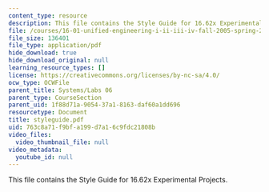 ```yaml
---
content_type: resource
description: This file contains the Style Guide for 16.62x Experimental Projects.
file: /courses/16-01-unified-engineering-i-ii-iii-iv-fall-2005-spring-2006/763c8a71f9bfa199d7a16c9fdc21808b_styleguide.pdf
file_size: 136401
file_type: application/pdf
hide_download: true
hide_download_original: null
learning_resource_types: []
license: https://creativecommons.org/licenses/by-nc-sa/4.0/
ocw_type: OCWFile
parent_title: Systems/Labs 06
parent_type: CourseSection
parent_uid: 1f88d71a-9054-37a1-8163-daf60a1dd696
resourcetype: Document
title: styleguide.pdf
uid: 763c8a71-f9bf-a199-d7a1-6c9fdc21808b
video_files:
  video_thumbnail_file: null
video_metadata:
  youtube_id: null
---
```

This file contains the Style Guide for 16.62x Experimental Projects.